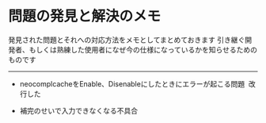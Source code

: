 # 問題の発見と解決のメモ
発見された問題とそれへの対応方法をメモとしてまとめておきます
引き継ぐ開発者、もしくは熟練した使用者になぜ今の仕様になっているかを知らせるためのものです
************
* neocomplcacheをEnable、Disenableにしたときにエラーが起こる問題  改行した

* 補完のせいで入力できなくなる不具合

